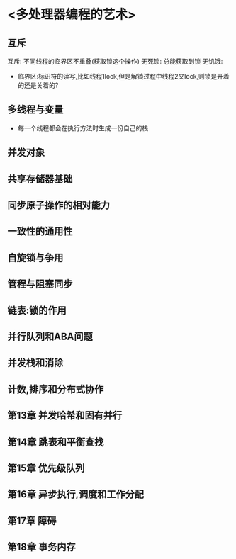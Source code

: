# <多处理器编程的艺术>
## 互斥
互斥:      不同线程的临界区不重叠(获取锁这个操作)
无死锁:    总能获取到锁
无饥饿:    
- 临界区:标识符的读写,比如线程1lock,但是解锁过程中线程2又lock,则锁是开着的还是关着的?
## 多线程与变量
- 每一个线程都会在执行方法时生成一份自己的栈


## 并发对象

## 共享存储器基础

## 同步原子操作的相对能力

## 一致性的通用性

## 自旋锁与争用

## 管程与阻塞同步

## 链表:锁的作用

## 并行队列和ABA问题

## 并发栈和消除

## 计数,排序和分布式协作

## 第13章 并发哈希和固有并行

## 第14章 跳表和平衡查找

## 第15章 优先级队列

## 第16章 异步执行,调度和工作分配

## 第17章 障碍

## 第18章 事务内存




